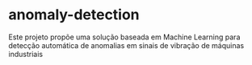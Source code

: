 # anomaly-detection
Este projeto propõe uma solução baseada em Machine Learning para detecção automática de anomalias em sinais de vibração de máquinas industriais
